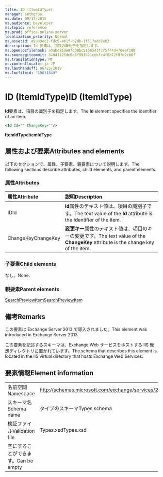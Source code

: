 ```yaml
---
title: ID (ItemIdType)
manager: sethgros
ms.date: 09/17/2015
ms.audience: Developer
ms.topic: reference
ms.prod: office-online-server
localization_priority: Normal
ms.assetid: a9909ed2-fdc5-4b1f-b7db-1f517add8eb3
description: Id 要素は、項目の識別子を指定します。
ms.openlocfilehash: a0abd81de0fc30bc5168543fc75f44d470eef100
ms.sourcegitcommit: 34041125dc8c5f993b21cebfc4f8b72f0fd2cb6f
ms.translationtype: MT
ms.contentlocale: ja-JP
ms.lasthandoff: 06/25/2018
ms.locfileid: "19831849"
---
```

# <a name="id-itemidtype"></a><span data-ttu-id="9c33c-103">ID (ItemIdType)</span><span class="sxs-lookup"><span data-stu-id="9c33c-103">ID (ItemIdType)</span></span>

<span data-ttu-id="9c33c-104">**Id**要素は、項目の識別子を指定します。</span><span class="sxs-lookup"><span data-stu-id="9c33c-104">The **Id** element specifies the identifier of an item.</span></span> 
  
```XML
<Id Id="" ChangeKey=""/>
```

 <span data-ttu-id="9c33c-105">**ItemIdType**</span><span class="sxs-lookup"><span data-stu-id="9c33c-105">**ItemIdType**</span></span>
## <a name="attributes-and-elements"></a><span data-ttu-id="9c33c-106">属性および要素</span><span class="sxs-lookup"><span data-stu-id="9c33c-106">Attributes and elements</span></span>

<span data-ttu-id="9c33c-107">以下のセクションで、属性、子要素、親要素について説明します。</span><span class="sxs-lookup"><span data-stu-id="9c33c-107">The following sections describe attributes, child elements, and parent elements.</span></span>
  
### <a name="attributes"></a><span data-ttu-id="9c33c-108">属性</span><span class="sxs-lookup"><span data-stu-id="9c33c-108">Attributes</span></span>

|<span data-ttu-id="9c33c-109">**属性**</span><span class="sxs-lookup"><span data-stu-id="9c33c-109">**Attribute**</span></span>|<span data-ttu-id="9c33c-110">**説明**</span><span class="sxs-lookup"><span data-stu-id="9c33c-110">**Description**</span></span>|
|:-----|:-----|
|<span data-ttu-id="9c33c-111">ID</span><span class="sxs-lookup"><span data-stu-id="9c33c-111">Id</span></span>  <br/> |<span data-ttu-id="9c33c-112">**Id**属性のテキスト値は、項目の識別子です。</span><span class="sxs-lookup"><span data-stu-id="9c33c-112">The text value of the **Id** attribute is the identifier of the item.</span></span>  <br/> |
|<span data-ttu-id="9c33c-113">ChangeKey</span><span class="sxs-lookup"><span data-stu-id="9c33c-113">ChangeKey</span></span>  <br/> |<span data-ttu-id="9c33c-114">**変更キー**属性のテキスト値は、項目のキーの変更です。</span><span class="sxs-lookup"><span data-stu-id="9c33c-114">The text value of the **ChangeKey** attribute is the change key of the item.</span></span>  <br/> |
   
### <a name="child-elements"></a><span data-ttu-id="9c33c-115">子要素</span><span class="sxs-lookup"><span data-stu-id="9c33c-115">Child elements</span></span>

<span data-ttu-id="9c33c-116">なし。</span><span class="sxs-lookup"><span data-stu-id="9c33c-116">None.</span></span>
  
### <a name="parent-elements"></a><span data-ttu-id="9c33c-117">親要素</span><span class="sxs-lookup"><span data-stu-id="9c33c-117">Parent elements</span></span>

[<span data-ttu-id="9c33c-118">SearchPreviewItem</span><span class="sxs-lookup"><span data-stu-id="9c33c-118">SearchPreviewItem</span></span>](searchpreviewitem.md)
  
## <a name="remarks"></a><span data-ttu-id="9c33c-119">備考</span><span class="sxs-lookup"><span data-stu-id="9c33c-119">Remarks</span></span>

<span data-ttu-id="9c33c-120">この要素は Exchange Server 2013 で導入されました。</span><span class="sxs-lookup"><span data-stu-id="9c33c-120">This element was introduced in Exchange Server 2013.</span></span>
  
<span data-ttu-id="9c33c-121">この要素を記述するスキーマは、Exchange Web サービスをホストする IIS 仮想ディレクトリに置かれています。</span><span class="sxs-lookup"><span data-stu-id="9c33c-121">The schema that describes this element is located in the IIS virtual directory that hosts Exchange Web Services.</span></span>
  
## <a name="element-information"></a><span data-ttu-id="9c33c-122">要素情報</span><span class="sxs-lookup"><span data-stu-id="9c33c-122">Element information</span></span>

|||
|:-----|:-----|
|<span data-ttu-id="9c33c-123">名前空間</span><span class="sxs-lookup"><span data-stu-id="9c33c-123">Namespace</span></span>  <br/> |http://schemas.microsoft.com/exchange/services/2006/types  <br/> |
|<span data-ttu-id="9c33c-124">スキーマ名</span><span class="sxs-lookup"><span data-stu-id="9c33c-124">Schema name</span></span>  <br/> |<span data-ttu-id="9c33c-125">タイプのスキーマ</span><span class="sxs-lookup"><span data-stu-id="9c33c-125">Types schema</span></span>  <br/> |
|<span data-ttu-id="9c33c-126">検証ファイル</span><span class="sxs-lookup"><span data-stu-id="9c33c-126">Validation file</span></span>  <br/> |<span data-ttu-id="9c33c-127">Types.xsd</span><span class="sxs-lookup"><span data-stu-id="9c33c-127">Types.xsd</span></span>  <br/> |
|<span data-ttu-id="9c33c-128">空にすることができます。</span><span class="sxs-lookup"><span data-stu-id="9c33c-128">Can be empty</span></span>  <br/> ||
   

